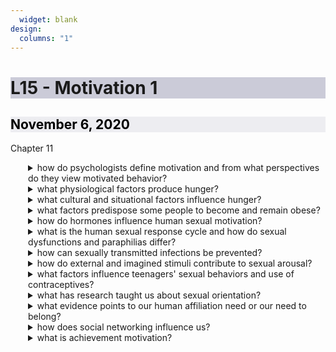 ```yaml
---
  widget: blank
design:
  columns: "1"
---
```

  <h1 style="background-color: #9999b480; text-align: ;">L15 - Motivation 1</h1>
  
  <h2 style="color: black; background-color: #dddde680;"><i class="far fa-calendar-alt"></i> November 6, 2020</h2>
  
  <h7><i class="fas fa-book"></i> Chapter 11</h7>
  
  
  
  
  <details ><summary>how do psychologists define motivation and from what perspectives do they view motivated behavior?</summary><!ul id="24f9c2d1-23c4-461d-b33c-9a8f273ce77d" class="block-color-teal_background toggle"><details ><summary>what is motivation?</summary><div id="2be84da7-e292-4c34-95b9-6e2e04b32fb3" class="">a need or desire that energizes and directs behavior</div></details></ul><!ul id="bdec521d-94b7-437f-a2a9-b829b61b2a58" class="block-color-teal_background toggle"><details ><summary>what are four perspectives for viewing motivated behaviors?</summary><!ul id="b39a9dfa-7c18-4775-a731-53f51e45eaa8" class="bulleted-list"><li style="list-style-type:disc">instinct theory - genetically predisposed behaviors</ul><!ul id="80a88a2b-e735-4d9b-9677-116c749e367a" class="bulleted-list"><li style="list-style-type:disc">drive-reduction theory - how we respond to our inner pushes</ul><!ul id="54482817-7320-4c13-ab92-8b90512cd1d0" class="bulleted-list"><li style="list-style-type:disc">arousal theory - finding the right level of stimulation</ul><!ul id="7d4aa0d8-d7a4-4bb0-b589-ab96e07c3ac6" class="bulleted-list"><li style="list-style-type:disc">Maslow&#x27;s hierarchy of needs - priority of some needs over others</ul></details></ul><!ul id="87bbc0bd-ca11-4b02-b2fb-b25b3614f35b" class="block-color-teal_background toggle"><details ><summary>what is an instinct?</summary><div id="994cf55b-7881-4db2-a67d-fb0e4a10347b" class="">a complex behavior that is rigidly patterned throughout a species and is unlearned</div></details></ul><!ul id="950bd619-da22-40c5-8f05-2b8c644093eb" class="block-color-teal_background toggle"><details ><summary>what is drive-reduction theory?</summary><div id="db051932-8355-4daf-90b9-d54e69303558" class="">the idea that a physiological need creates an aroused tension state that motivates an organism to satisfy the need</div><!ul id="955b0744-66a6-44e7-af2c-6a4005c3d888" class="toggle"><details ><summary>what is homeostasis and why is this an aim of drive-reduction?</summary><div id="b9ab13ae-0a78-4edc-adca-9dfc02d786dc" class="">a tendency to maintain a balanced or constant internal state; for example, if we are water-deprived, our thirst drives us to drink and to restore the body&#x27;s normal state</div></details></ul><!ul id="01d5ed8a-24a3-42c3-9b07-561825f4b52c" class="toggle"><details ><summary>what is an incentive?</summary><div id="6e96731e-aaef-4b8a-a3f9-064f34bccbfe" class="">a positive or negative environmental stimulus that motivates behavior</div></details></ul></details></ul><!ul id="fac13e16-7861-4495-a2d7-532f8ef876c9" class="block-color-teal_background toggle"><details ><summary>what is stimulation?</summary><div id="cc620106-5cba-4dd3-9e40-23eaf15429bd" class="">reward centers in the brain activate just for learning or experiencing something new</div><!ul id="621bd5ee-c432-4e73-9a02-1abb5b679810" class="toggle"><details ><summary>what can chronic stimulation lead to?</summary><div id="cc2ec720-6be2-44ec-8439-edbda47b62df" class="">stress, jitters, and loss of IQ points</div></details></ul></details></ul><!ul id="7557914d-0fbb-48de-ae0a-bc0cdd4c6920" class="block-color-teal_background toggle"><details ><summary>what is Yerkes-Dodson law?</summary><div id="8861758e-b46e-4e5d-a159-16e5f2bbf1bc" class="">the principle that performance increases with arousal only up to a point, beyond which performance decreases</div></details></ul><!ul id="d56938ee-6b50-42d4-8d43-15cce982391a" class="block-color-teal_background toggle"><details ><summary>performance peaks at lower levels of arousal for difficult tasks and at higher levels for easy or well-learned tasks. How might this phenomenon affect runners, anxious test-takers, and how might the performance of anxious students be affected by relaxation training?</summary><div id="3cd2a2f0-e40d-4b12-8a5f-966c1b867651" class="">runners tend to excel when aroused by competition; high anxiety in test-takers may disrupt their performance; teaching anxious students how to relax before an exam can enable them to performs better</div></details></ul><!ul id="5cad4dcd-a828-4dbe-abdf-470f0ff98967" class="block-color-teal_background toggle"><details ><summary>what is Maslow&#x27;s hierarchy of needs?</summary><div id="30a2d3de-81c3-43c3-b4d7-a33f202d0307" class="">beginning at the base with physiological needs that must first be satisfied before higher-level safety needs and then psychological needs can become active</div></details></ul><!ul id="b873b0fa-2f89-4509-a8d9-1cb45a2656ea" class="block-color-teal_background toggle"><details ><summary>how do instinct theory, drive-reduction theory, and arousal theory contribute to our understanding of motivated behavior?</summary><div id="0b49cecb-9d86-4fbd-b401-0eeeb7abf36b" class="">instincts and evolutionary psychology help explain the genetic basis for our unlearned species-typical behavior. from drive-reduction theory, we know that our physiological needs create an aroused state that drives us to reduce the needs. </div></details></ul><!ul id="daeef220-fb12-45ba-8d89-a014d35e8a4b" class="block-color-teal_background toggle"><details ><summary>after hours of driving alone in an unfamiliar city, you finally see a diner, although it looks deserted and a little creepy, you stop because you are really hungry. how would maslow&#x27;s hierarchy of needs explain your behavior?</summary><div id="40bb1ad5-e77b-4187-a289-3515631dbfda" class="">according to maslow, our drive to meet the physiological needs of hunger and thirst take priority over safety needs, prompting us to take risks at times in order to eat</div></details></ul></details></ul><!ul id="c6685e70-528f-40d2-a570-47135c014dd9" class="block-color-teal_background toggle"><details ><summary>what physiological factors produce hunger?</summary><!ul id="8f93ab97-984f-4576-be21-a720da7c3053" class="block-color-teal_background toggle"><details ><summary>what happens if people are hungry?</summary><div id="f92f64ff-6a8b-4f5f-9197-7fee9f070575" class="">the most basic need tends to dominate; if you&#x27;re hungry, the only thing you&#x27;re thinking about is food</div></details></ul><!ul id="34ac7ec4-f428-45f4-870c-502ffb1cdcdc" class="block-color-teal_background toggle"><details ><summary>what does it actually mean to be hungry?</summary><div id="19dedada-c9a3-4b71-84e8-6babf40501ee" class="">we are motivated by food; you can feel hunger pains</div></details></ul><!ul id="e3364724-0ed4-4dab-94f2-3d7067979ba3" class="block-color-teal_background toggle"><details ><summary>how does glucose impact hunger?</summary><!ul id="34f3ba3c-3c88-4653-b598-f596d832c302" class="block-color-teal_background toggle"><details ><summary>what is glucose?</summary><div id="22be7bf3-23aa-4398-86de-ba44a97b8147" class="">the form of sugar that circulates in the blood and provides the major source of energy for body tissues</div><!ul id="1aa2ef8e-e62d-49af-9db2-115d485cf6ce" class="block-color-teal_background toggle"><details ><summary>what does an increase in insulin do?</summary><div id="a31164f4-d613-4429-b848-a5a5f7a3b887" class="">diminish blood glucose by converting it to stored fat; if blood glucose levels drop, your brain will automatically trigger hunger</div></details></ul><!ul id="bb0f9a8a-c655-45cc-81e8-2433ff4ad836" class="block-color-teal_background toggle"><details ><summary>how does the brain trigger hunger?</summary><div id="c9349d40-200f-40ef-86eb-74f601218a64" class="">blood vessels connected to the hypothalamus respond to blood chemistry and other incoming information; appetite hormone is ghrelin</div></details></ul></details></ul></details></ul><!ul id="816128fb-ce0e-4ae0-890f-e07036d6b0a3" class="block-color-teal_background toggle"><details ><summary>what is the set point?</summary><div id="7ce33147-bce5-46f5-b843-265f0053b5ac" class="">the point at which your weight thermostat is supposedly set; when your body falls below this weight, increased hunger and a lowered metabolic rate may combine to restore the lost weight</div><!ul id="1d6ea012-674d-42f7-bb4a-d71376fa09e7" class="toggle"><details ><summary>what is the settling point?</summary><div id="58b3695b-d87f-483f-ab28-33c6206c2c51" class="">we have fairly constant weight because we maintain a fairly constant caloric intake and energy expenditure</div></details></ul></details></ul><!ul id="04fa6c87-ee8d-4879-8d31-bd0e56ba8aea" class="block-color-teal_background toggle"><details ><summary>what is basal metabolic rate?</summary><div id="01528de8-45e0-46f1-b79c-82454393f2da" class="">the body&#x27;s resting rate of energy expenditure</div></details></ul><!ul id="15ca5f6e-a01c-43ba-be14-bae90955cdde" class="block-color-teal_background toggle"><details ><summary>hunger occurs in response to A blood glucose and B levels of ghrelin</summary><div id="161ca3ae-6f58-4634-aaee-6680dfb887d1" class="">low; high</div></details></ul></details></ul><!ul id="2a5d0140-acc7-4ba1-859d-82e9dadef82e" class="block-color-teal_background toggle"><details ><summary>what cultural and situational factors influence hunger?</summary><!ul id="35df6fc0-6c15-4b39-99e8-ab191b6b85dd" class="block-color-teal_background toggle"><details ><summary>how do taste preferences impact hunger?</summary><!ul id="50993aba-fe84-40ca-ad62-22ef37efd7c6" class="toggle"><details ><summary>what taste preferences are genetic and universal?</summary><div id="1856cac8-679c-487e-bf25-395e8dbe836d" class="">sweet and salty</div></details></ul><!ul id="be536829-6ead-455a-a949-5712dc028e78" class="toggle"><details ><summary>how does culture impact taste preferences?</summary><div id="c0dd0040-f1a5-49ef-be20-4f5049fbb804" class="">people who repeatedly sample an initially novel fruit drink or unfamiliar food typically experience increasing appreciation for the new taste</div></details></ul></details></ul><!ul id="592a602b-faa1-4100-a123-5c57bb38e896" class="block-color-teal_background toggle"><details ><summary>what situations impact eating?</summary><!ul id="4e227b32-4183-4faf-89f7-d604175cfd80" class="block-color-teal_background toggle"><details ><summary>why do we eat more around other people?</summary><div id="675784b1-9512-4d80-9ef8-647da84ec048" class="">the presence of others tends to amplify our natural behavior tendencies</div></details></ul><!ul id="c196ed28-1daf-453f-b47d-d5fe162f75d2" class="block-color-teal_background toggle"><details ><summary>what is unit bias?</summary><div id="a02849fb-ad6f-42bf-ac8e-d000812317fb" class="">offered a supersized portion, people will consume more calories</div></details></ul><!ul id="0ef71eaa-6dd1-41b7-a18a-25b80a161069" class="block-color-teal_background toggle"><details ><summary>how does food variety stimulate eating?</summary><div id="dac98ead-0a2c-468d-a1f8-b2a4c0e69343" class="">when foods are abundant, eating more provides more nutrients</div></details></ul></details></ul><!ul id="cdfcea27-e8cc-4218-8bfe-c87035b3000e" class="block-color-teal_background toggle"><details ><summary>after an eight-hour hike without food, your long-awaited favorite dish is placed in front of you, and your mouth waters in anticipation. Why?</summary><div id="d0f836f6-dfc0-4351-8a53-d62e4a79d9e6" class="">you have learned to respond to the sight and aroma that signal the food about to enter your mouth; both physiological cues, like low blood sugar, and psychological cues, like anticipation of the meal, heighten your experienced hunger</div></details></ul></details></ul><!ul id="067e1a41-b624-4bb4-a2b7-cbf446470637" class="block-color-teal_background toggle"><details ><summary>what factors predispose some people to become and remain obese?</summary><!ul id="f5d97341-20a7-4b30-af6d-81d381373293" class="block-color-teal_background toggle"><details ><summary>why do we require less food to maintain our weight once we become fat?</summary><div id="5ccb1087-09ac-4e4f-9504-8fc22894f4f2" class="">fat has a lower metabolic rate than muscle does so it takes less food energy to maintain</div></details></ul><!ul id="214c20bf-688e-424f-9103-3c0aec5efa5d" class="block-color-teal_background toggle"><details ><summary>do our genes predispose us to eating more or less?</summary><div id="ae033c4f-76e1-4683-8d53-564045626c55" class="">there is a genetic influence on body weight: people&#x27;s weights resemble those of their biological parents and genes explain two-thirds of our varying body mass</div></details></ul><!ul id="2512bb70-3d88-4652-9eb6-cda294153771" class="block-color-teal_background toggle"><details ><summary>how important are environmental factors to our body weight?</summary><!ul id="5f1f7825-e414-4ef5-9a6c-81289ca05155" class="block-color-teal_background toggle"><details ><summary>what is the impact of sleep loss?</summary><div id="1816da54-61bc-4d80-9872-708026cc123e" class="">the levels of leptin and ghrelin rise</div></details></ul><!ul id="9a369bba-7c6f-401e-9ee9-3e9b6484bf7e" class="block-color-teal_background toggle"><details ><summary>what is the impact of social influence?</summary><div id="b385cc4f-1ed6-4c1a-91fc-2f81fc9df3fb" class="">the correlation among friends&#x27; weights showed if one friend was obses, the other was likely to become obese as well</div></details></ul><!ul id="99aa6aaf-2578-42b2-90a6-7e7c2a935026" class="block-color-teal_background toggle"><details ><summary>why can two people of the same age, height, and activity level maintain the same weight, even if one of them eats much less than the other does?</summary><div id="bd9039bb-ea02-4cd8-94b2-01467b1ecbd4" class="">individuals have very different set points and genetically influenced metabolism levels, causing them to burn calories differently</div></details></ul></details></ul><!ul id="27c3d94c-c280-44ba-ba5e-294d67fe295c" class="block-color-teal_background toggle"><details ><summary>what are the common eating disorders outside of obesity?</summary><!ul id="5bf19497-2724-428a-be3f-76a72c27a033" class="block-color-teal_background toggle"><details ><summary>anorexia</summary><div id="e70a22a3-8038-42ea-90c2-fb9494703472" class="">dieting for weight loss that becomes an obsession and continues even after health weight is reached</div></details></ul><!ul id="6f855d0e-479c-43d0-bd18-b3d7bfd729d2" class="block-color-teal_background toggle"><details ><summary>bulimia</summary><div id="b2157ffc-f268-4748-95be-da5426081150" class="">marked by fluctuations in weight and characterized by a repeating cycle of overeating followed by purging</div></details></ul><!ul id="8144b36c-a3e3-4255-a466-103fcebc7449" class="block-color-teal_background toggle"><details ><summary>binge-eating</summary><div id="ae07ec11-b2b1-4580-9f2d-0e922b03cbf9" class="">like bulimia but without purging, and instead, the onset of self-loathing</div></details></ul></details></ul><!ul id="6943ed76-1320-4a12-86d0-e1f1e29b5f12" class="block-color-teal_background toggle"><details ><summary>what are the estimates of obesity?</summary><div id="643728d2-7ff8-4b0b-9227-e6bcecbe5a80" class="">2.2 billion adults are overweight, 400 million being obese</div></details></ul><!ul id="e3ce91f5-24b6-409a-b122-7c3acff8318c" class="block-color-teal_background toggle"><details ><summary>why is it so hard to lose fat?</summary><div id="53889515-7dcc-4b0d-bcd2-64bed13d875a" class="">every pound of fat contain about 3500 calories</div></details></ul><!ul id="dfcd0aa7-962c-4c69-a0d8-fe6fcd953120" class="block-color-teal_background toggle"><details ><summary>how are fat cells influenced by weight?</summary><div id="0555eeed-21e1-4ea3-a97e-92aa7c138124" class="">fat cells don&#x27;t only multiply when you gain weight, they also enlarge; when you lose weight they won&#x27;t disappear, only shrink</div></details></ul></details></ul><!ul id="12a80868-2775-49b2-88d8-a9be08d317d8" class="block-color-teal_background toggle"><details ><summary>how do hormones influence human sexual motivation?</summary><!ul id="5662a5d1-1517-429d-94f2-c728d27a8f11" class="block-color-teal_background toggle"><details ><summary>what does it mean to be asexual?</summary><div id="e356c86b-6b4a-4801-b70f-4d96391d7e89" class="">having no sexual attraction to others</div></details></ul><!ul id="c439a070-9602-4c45-8c75-01ebf74e9499" class="block-color-teal_background toggle"><details ><summary>what is testosterone?</summary><div id="15cd9037-6402-4375-8784-3a81076b632f" class="">the most important male sec hormone; both males and females have it, but the additional testosterone in males stimulates the gorwth of male sx organcs during the fetal period, and the development of male sex characteristics during puberty</div></details></ul><!ul id="20e75b63-58da-4ecd-892e-f9f22d76b6ea" class="block-color-teal_background toggle"><details ><summary>what is estrogen?</summary><div id="ae60fd3f-f623-4987-89a4-e306a04b9683" class="">sex hormones like estradiol that are secreted in greater amounts by females than by males and contribute to female sex characteristics; in nonhuman female mammals, estrogen levels peak during ovulation, promoting sexual receptivity</div></details></ul></details></ul><!ul id="43853d01-953d-4227-9222-6a553231e5b1" class="block-color-teal_background toggle"><details ><summary>what is the human sexual response cycle and how do sexual dysfunctions and paraphilias differ?</summary><!ul id="d58bf153-dadb-4364-a8f7-d1077c912ad6" class="block-color-teal_background toggle"><details ><summary>when was the first research of sex conducted and what did we learn?</summary><div id="871e738d-e95e-4969-8eea-1be6e4928512" class="">Masters and Johnson conducted these experiments in the 1950s and they wrote a textbook on the 4 stages of sexual arousal</div></details></ul><!ul id="25f4319d-2ec4-47bd-ada0-3120aacbca85" class="block-color-teal_background toggle"><details ><summary>what is the sexual response cycle?</summary><div id="9b3b791f-833d-4867-abb7-4adf11d8e9b6" class="">the four stages of sexual responding</div><!ul id="ec667c5d-2910-41d5-bd23-b90121e8b4ff" class="block-color-teal_background toggle"><details ><summary>what are the four stages?</summary><!ul id="eef1355a-9538-4fd2-8ad1-ffde2aa55c27" class="block-color-teal_background toggle"><details ><summary>excitement</summary><div id="1c5d3fc3-d3e0-4199-b9c9-b5272babeb52" class="">the genital areas become engorged with blood</div></details></ul><!ul id="cde2ac20-a744-4b60-a62d-5ede7726ed19" class="block-color-teal_background toggle"><details ><summary>plateau</summary><div id="446f249a-e9d8-45d9-b6af-3777b8d46269" class="">excitement peaks as breathing, pulse, and blood pressure rates continue to increase</div></details></ul><!ul id="6f114d67-7a34-4948-8fb4-8107b7365005" class="block-color-teal_background toggle"><details ><summary>orgasm</summary><div id="0b73cb26-aac2-442f-b37e-426d18e2d731" class="">muscle contractions appear all over the body and are accompanied by further increases in pulse, breathing, and blood pressure rates</div><!ul id="500bf664-4203-4bc2-a261-4b7729c8c33c" class="toggle"><details ><summary>what is the benefit of orgasm?</summary><div id="ff287fa8-1797-4f36-83c0-637b17be91e8" class="">helps propel semn toward the uterus and draw it inward, thus increasing retention of deposited sperm and increasing the chance of conception</div></details></ul><!ul id="dc32b9fb-ea0f-48d1-9bf5-92d1eb89d34f" class="toggle"><details ><summary>what did freud think there were 2 different types of orgasm?</summary><div id="3fc399a1-a71c-4598-942d-04fb7150d7aa" class="">vaginal was &quot;the right kind&quot; and clitoral was &quot;the neurotic kind&quot; but this was a destroyed myth because women and men have the same type of orgasm</div></details></ul></details></ul><!ul id="b7aaf6b1-c188-4d0a-8f10-aed6d398745b" class="block-color-teal_background toggle"><details ><summary>resolution</summary><div id="695800d1-dc0f-4400-9f8a-8c0ed3fe8462" class="">the body gradually returns to its unaroused state and men enter the refactory period</div><!ul id="1fd51fe3-b693-42ad-8beb-a266e366b3e0" class="block-color-teal_background toggle"><details ><summary>what is the refractory period?</summary><div id="7b6a4c80-d08a-428f-b88e-7366414adaa9" class="">a resting period after orgasm during which a man cannot achieve another orgasm</div></details></ul></details></ul></details></ul></details></ul><!ul id="5c43639d-4b29-4129-9d87-efff626fe229" class="block-color-teal_background toggle"><details ><summary>what are sexual dysfunctions?</summary><div id="2ee09a8e-81b2-4c90-a74a-da6e5ddb3d1e" class="">a problem that consistently impairs seual arousal or functioning</div><!ul id="9d851dbb-fcd6-4679-a85d-c34fb16ead53" class="toggle"><details ><summary>what is erectile disorder?</summary><div id="459bf71c-4a1a-4e9f-a2e3-b68aa4b361c0" class="">inability to develop or maintain an erection due to insufficient blood flow to the penis</div></details></ul><!ul id="1f1966d4-9101-4fa5-96cf-e3be529da30e" class="toggle"><details ><summary>what is female orgasmic disorder?</summary><div id="0fd7ee89-bf6b-4ed6-9870-e31c4da2d0a7" class="">distress due to infrequently or never experiencing orgasm</div></details></ul><!ul id="1a6c01d2-6276-4c48-b875-6ccac08de625" class="block-color-teal_background toggle"><details ><summary>what is paraphilias?</summary><div id="4806ea65-6074-4515-8c72-46bd22edcd02" class="">sexual arousal from fantasies, behaviors, or urges involving nonhuman objects, the suffering of self or others, or nonconsenting persons</div></details></ul></details></ul></details></ul><!ul id="542f1c30-32a9-4f90-8fa6-d1f6437e41b3" class="block-color-teal_background toggle"><details ><summary>how can sexually transmitted infections be prevented?</summary><!ul id="8e8133d4-776a-41ba-827d-40087922a23f" class="block-color-teal_background toggle"><details ><summary>why has there been a decrease in the amount of sex young people are having for the first time in history?</summary><div id="d6bfb42a-a5fd-4992-80e0-df8946f1d6f9" class="">this 10% decrease is most likely due to the internet access</div></details></ul><!ul id="42ccc4d1-343c-440b-afcd-4ff9a24d1ce8" class="block-color-teal_background toggle"><details ><summary>what is AIDS?</summary><div id="3fb95a9d-4639-4142-9f4c-c118fd6bdf5b" class="">a life-threatening, sexually transmitted infection caused by the human immunodeficiency virus; it depletes the immune system, leaving the person vulnerable to infections</div></details></ul><!ul id="1e729a16-16c1-4ea6-98f6-0d4ec5d4e1af" class="block-color-teal_background toggle"><details ><summary>the inability to complete the sexual response cycle may be considered an A. exhibitionism would be considered B</summary><div id="eb78c595-4ffb-4c2b-ada7-53eacfb94901" class="">sexual dysfunction; paraphilia</div></details></ul><!ul id="2dd74d2c-649f-46ad-b75e-2b6a22d72091" class="block-color-teal_background toggle"><details ><summary>from a biological perspective, AIDS is passed more readily from women to men than from men to women. true or false?</summary><div id="adc1a8b5-ff18-4299-88bc-7e58ef0e40ae" class="">false, AIDS is transmitted more easily and more often from men to women</div></details></ul></details></ul><!ul id="d3692cd8-d165-464b-bb83-8e4933b746cb" class="block-color-teal_background toggle"><details ><summary>how do external and imagined stimuli contribute to sexual arousal?</summary><!ul id="741e0726-fc8c-4b00-9643-721cd8445d60" class="block-color-teal_background toggle"><details ><summary>why does men liking sexually stimulating material typically lead to disinterest in their partners?</summary><div id="419f2c34-9d30-476b-b73c-c0388a8f1b72" class="">the more sexually stimulating, the less arousal it instills —&gt; this is the same process of habituation in which you create a tolerance to this material</div></details></ul><!ul id="0d8b76f8-4941-4f6c-b38b-8ed1d5f1162d" class="block-color-teal_background toggle"><details ><summary>can exposure to sexually explicit material have adverse effects?</summary><!ul id="f21f3f54-292f-4ba7-80d2-3beb389630fd" class="toggle"><details ><summary>rape acceptance</summary><div id="8625f691-b767-4b8b-a713-d4a5df861df6" class="">has increased views belief in the false idea that women enjoy rape, and have increased male viewers&#x27; willingness to hurt women</div></details></ul><!ul id="d25f2a41-b3d4-453c-9e2a-e09a5febd895" class="toggle"><details ><summary>devaluing partner</summary><div id="905f8b3c-d6bb-48af-b892-d5a7985368c5" class="">leads people to devalue their own partners and relationships</div></details></ul><!ul id="51b9913b-ff76-483d-93bc-0697bb966466" class="toggle"><details ><summary>diminished satisfaction</summary><div id="4320e28b-76a5-408b-842c-2c926b5c6163" class="">reading unlikely scenarios may create expectations that few men and women can fulfill</div></details></ul></details></ul><!ul id="aa2f9fb8-559b-4480-819c-e9d58d7ef2a3" class="block-color-teal_background toggle"><details ><summary>what factors influence our sexual motivation and behavior?</summary><div id="82cd8d1a-8a59-493b-8604-2115f7edb2ce" class="">influences include biological factors such as sexual maturity and sex hormones, psychological factors such as environmental stimuli and fantasies, and socio-cultural factors such as the values and expectations absorbed from family and the surrounding culture</div></details></ul></details></ul><!ul id="8f24c265-fdca-48b3-ab97-24b4ebfaa1b4" class="block-color-teal_background toggle"><details ><summary>what factors influence teenagers&#x27; sexual behaviors and use of contraceptives?</summary><!ul id="69473d2e-9877-4841-bca5-585a9757e6f5" class="block-color-teal_background toggle"><details ><summary>how does minimal communication about birth control influence sex?</summary><div id="528609c7-81c8-4d15-917a-207d29c7378e" class="">teens who talk freely with parents and their partners are more likely to use contraceptives</div></details></ul><!ul id="e85f5c64-926a-4e3a-827b-3062345745bd" class="block-color-teal_background toggle"><details ><summary>how does guilt related to sexual activity impact sex?</summary><div id="89fcced9-5440-4393-a1e9-c972e4fb1037" class="">sexual inhibitions or ambivalence can restrain sexual activity, but also reduce planning for birth control</div></details></ul><!ul id="46037196-319a-43b9-8f3c-0d164ce0bff9" class="block-color-teal_background toggle"><details ><summary>how does alcohol use impact sex?</summary><div id="5815a9ff-abca-44e0-8685-4b84386d3b72" class="">mose sexual hook-ups occur under influence; by depressing the brain centers that control judgement, inhibition, and self-awareness, alcohol disarms normal restraints</div></details></ul><!ul id="764c3107-80b2-4558-ac07-4c81484323fa" class="block-color-teal_background toggle"><details ><summary>how do mass media norms of unprotected promiscuity impact sex?</summary><div id="8a7aff85-a0fc-4a3e-8be8-51e4abf10764" class="">the more sexual content adolescents and young adults view or read, the more likely they are to perceive their peers as sexually active, develop sexually permissive attitudes, and experience early intercourse</div></details></ul><!ul id="e5830cf8-d66d-4bff-9249-48edd46e3d56" class="block-color-teal_background toggle"><details ><summary>which factors contribute to unplanned teen pregnancies?</summary><div id="eeb1abaa-b2fb-428b-b7c9-e17ea6fc63bb" class="">alcohol use, unprotected sex, and mass media models</div></details></ul><!ul id="2a4d6471-bfda-4932-a81d-76908e61ffb8" class="block-color-teal_background toggle"><details ><summary>what are some overall statistics about sex in america?</summary><!ul id="da69366c-b737-4e44-81c9-9fea24326bad" class="block-color-teal_background toggle"><details ><summary>Daily porn viewing</summary><!ul id="99a7ff79-1760-405f-a281-e7afe3e2223e" class="bulleted-list"><li style="list-style-type:disc">50-70% of men</ul><!ul id="3bb0c876-f9a3-479f-a172-50dadb07310e" class="bulleted-list"><li style="list-style-type:disc">30-85% of women</ul></details></ul><!ul id="64264571-f6a1-4199-bd0a-8aee22b7e11b" class="bulleted-list"><li style="list-style-type:disc">Most sexually active women use a vibrator</ul><!ul id="81b2438c-bc08-4626-9f39-be8dd0f2b77b" class="block-color-teal_background toggle"><details ><summary>Have sex at least once per week lowers men’s risk of</summary><!ul id="001dad70-e82c-4680-a0ac-b886003baf04" class="bulleted-list"><li style="list-style-type:disc">Heart disease by 30%</ul><!ul id="6c642480-fa3f-41a0-be6f-1356e5718b5c" class="bulleted-list"><li style="list-style-type:disc">Diabetes by 40%</ul></details></ul><!ul id="a67616ce-b854-4144-8748-3f134b1e5dcb" class="bulleted-list"><li style="list-style-type:disc">More than 15% of college women now claim they are something other than heterosexual</ul></details></ul></details></ul><!ul id="337cbb10-c4cb-4311-9850-121e6c8241a1" class="block-color-teal_background toggle"><details ><summary>what has research taught us about sexual orientation?</summary><!ul id="46d3f37e-c7cc-4ec7-8344-f95aeda803a9" class="block-color-teal_background toggle"><details ><summary>what is sexual orientation?</summary><div id="3448f1e3-3d11-46f0-ba82-4b4cb2c144dd" class="">an enduring sexual attraction toward members of one&#x27;s own sed, the other sex, or both sexes; about 4% of the population is homosexual; only in 2001 did homosexuality become dropped from the list of mental disorders</div></details></ul><!ul id="d1160f70-2497-4af0-b8dd-b8218656fd7d" class="block-color-teal_background toggle"><details ><summary>what factors have researchers found to have an effect on sexual orientation?</summary><div id="e0f96cfa-cc0c-48fd-96aa-dd55780baec1" class="">size of certain cell clusters in the hypothalamus, prenatal hormone exposure, for men-having multiple older biological borthers</div></details></ul><!ul id="83edbd0d-60e4-42fa-886a-7bb7fd780363" class="block-color-teal_background toggle"><details ><summary>where does homosexuality come from?</summary><!ul id="d2e65a76-a5cd-4ee5-bae1-081dda1fbf69" class="block-color-teal_background toggle"><details ><summary>how does family influence sexuality?</summary><div id="6a426f6f-0868-42ac-8a7e-82c3c73789dd" class="">there&#x27;s a strong correlation between the more older brothers a man has, the more likely he is to be gay; homosexual men tend to have more homosexuals on their mother&#x27;s side of the family because these genes make women more desirable then men</div></details></ul><!ul id="64bdac19-cd5c-4c07-813c-3b3b51b70fb9" class="block-color-teal_background toggle"><details ><summary>is being gay a choice?</summary><div id="fe5e3d41-5302-4965-9e91-c84d0e4057d2" class="">sexuality is mainly due to hormones in utero</div></details></ul><!ul id="897674a8-e986-4454-b6d4-b0064a789aa5" class="block-color-teal_background toggle"><details ><summary>what do the genes of hertosexuals look like?</summary><div id="5be50d26-ad22-479a-ac19-42ecff7ca39d" class="">gay men typically have a cluster of cells in the hypothalamus</div></details></ul><!ul id="fd5ea8c4-f09e-4772-b6ec-3e643612d451" class="block-color-teal_background toggle"><details ><summary>genetics?</summary><div id="124bc90a-7050-49f0-b730-97e2abf7d051" class="">sexuality is based largely on biology, but not particularly on genetics</div></details></ul></details></ul></details></ul><!ul id="cf62505f-e028-4582-9c67-ee1bf47a8437" class="block-color-teal_background toggle"><details ><summary>what evidence points to our human affiliation need or our need to belong?</summary><!ul id="e0c07410-4f3b-4cfc-9c66-4b472f8921a8" class="block-color-teal_background toggle"><details ><summary>what is our affiliation need?</summary><div id="4d15ab08-576c-400d-b381-d464d7204fc9" class="">the need to build relationships and to feel part of a group</div></details></ul><!ul id="34404291-8b27-49a0-97af-f9829dad5db5" class="block-color-teal_background toggle"><details ><summary>what is ostracism?</summary><div id="4a7ac5c5-1034-4c33-89ca-78e2f84e814f" class="">deliberate social exclusion of individuals or groups</div></details></ul><!ul id="ee79ff63-9724-4e07-9af4-0395bfc12d3a" class="block-color-teal_background toggle"><details ><summary>how have students reacted in studies where they were made to feel rejected and unwanted?</summary><div id="9c6a4534-dc1c-4113-9dd0-b5e793f1d240" class="">these students&#x27; basic need to belong seems to have been disrupted; they engage in more self-defeating behaviors, underperformed on aptitude tests, and displayed less empathy and more aggression</div></details></ul></details></ul><!ul id="14ec7bc7-e45b-49e3-98d4-fac60046223d" class="block-color-teal_background toggle"><details ><summary>how does social networking influence us?</summary><!ul id="13050a56-1175-467c-8b6a-78465a9bd15c" class="block-color-teal_background toggle"><details ><summary>social networking tends to A your relationship with people you already know, B your self-disclosure, and C your true personality</summary><div id="e65f626c-5ee6-4bc6-b9d8-3351e3870c7f" class="">strengthen; increase; reveal</div></details></ul></details></ul><!ul id="1debda9f-682c-4da3-9210-e2e4fca6afcd" class="block-color-teal_background toggle"><details ><summary>what is achievement motivation?</summary><!ul id="ad3191f5-6cdb-4699-a44a-c013fa785d30" class="block-color-teal_background toggle"><details ><summary>what is achievement motivation?</summary><div id="e365b0cc-2e1a-4592-89e3-e354f3854c22" class="">a desire for significant accomplishment; for mastery of skills or ideas; for control; and for attaining a high standard</div></details></ul><!ul id="8b17337c-96ca-4a12-83ad-f4d05f8cbfba" class="block-color-teal_background toggle"><details ><summary>what is grit?</summary><div id="2e345fd7-5165-4d56-882c-db19913deb56" class="">in psychology, passion and perseverance in the pursuit of long-term goals</div></details></ul><!ul id="c3670842-5711-438a-a549-06244b56845e" class="block-color-teal_background toggle"><details ><summary>what have researchers found an even better predictor of school performance tha  intelligence test scores?</summary><div id="51429d57-4698-4bfe-be7d-059fb0edf4ef" class="">self-discipline</div></details>
  
  
  
  <style>
  details>*{
    margin-left: 2em;
  }
details div{
  margin-left: 4em;
}
</style>